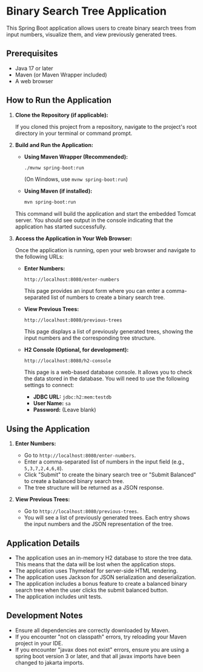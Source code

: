 # Binary Search Tree Application

This Spring Boot application allows users to create binary search trees from input numbers, visualize them, and view previously generated trees.

## Prerequisites

* Java 17 or later
* Maven (or Maven Wrapper included)
* A web browser

## How to Run the Application

1.  **Clone the Repository (if applicable):**

    If you cloned this project from a repository, navigate to the project's root directory in your terminal or command prompt.

2.  **Build and Run the Application:**

    * **Using Maven Wrapper (Recommended):**

        ```bash
        ./mvnw spring-boot:run
        ```

        (On Windows, use `mvnw spring-boot:run`)

    * **Using Maven (if installed):**

        ```bash
        mvn spring-boot:run
        ```

    This command will build the application and start the embedded Tomcat server. You should see output in the console indicating that the application has started successfully.

3.  **Access the Application in Your Web Browser:**

    Once the application is running, open your web browser and navigate to the following URLs:

    * **Enter Numbers:**

        `http://localhost:8080/enter-numbers`

        This page provides an input form where you can enter a comma-separated list of numbers to create a binary search tree.

    * **View Previous Trees:**

        `http://localhost:8080/previous-trees`

        This page displays a list of previously generated trees, showing the input numbers and the corresponding tree structure.

    * **H2 Console (Optional, for development):**

        `http://localhost:8080/h2-console`

        This page is a web-based database console. It allows you to check the data stored in the database. You will need to use the following settings to connect:

        * **JDBC URL:** `jdbc:h2:mem:testdb`
        * **User Name:** `sa`
        * **Password:** (Leave blank)

## Using the Application

1.  **Enter Numbers:**

    * Go to `http://localhost:8080/enter-numbers`.
    * Enter a comma-separated list of numbers in the input field (e.g., `5,3,7,2,4,6,8`).
    * Click "Submit" to create the binary search tree or "Submit Balanced" to create a balanced binary search tree.
    * The tree structure will be returned as a JSON response.

2.  **View Previous Trees:**

    * Go to `http://localhost:8080/previous-trees`.
    * You will see a list of previously generated trees. Each entry shows the input numbers and the JSON representation of the tree.

## Application Details

* The application uses an in-memory H2 database to store the tree data. This means that the data will be lost when the application stops.
* The application uses Thymeleaf for server-side HTML rendering.
* The application uses Jackson for JSON serialization and deserialization.
* The application includes a bonus feature to create a balanced binary search tree when the user clicks the submit balanced button.
* The application includes unit tests.

## Development Notes

* Ensure all dependencies are correctly downloaded by Maven.
* If you encounter "not on classpath" errors, try reloading your Maven project in your IDE.
* If you encounter "javax does not exist" errors, ensure you are using a spring boot version 3 or later, and that all javax imports have been changed to jakarta imports.
